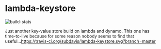 # lambda-keystore

![build-stats](https://travis-ci.org/subdavis/lambda-keystore.svg?branch=master)

Just another key-value store build on lambda and dynamo.  This one has time-to-live because for some reason nobody seems to find that useful...https://travis-ci.org/subdavis/lambda-keystore.svg?branch=master